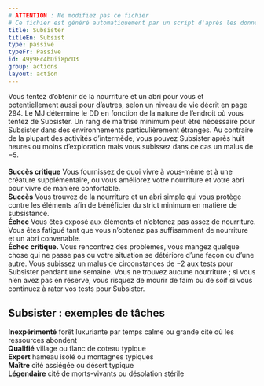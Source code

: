 ```yaml
---
# ATTENTION : Ne modifiez pas ce fichier
# Ce fichier est généré automatiquement par un script d'après les données du module Foundry VTT officiel et de sa traduction
title: Subsister
titleEn: Subsist
type: passive
typeFr: Passive
id: 49y9Ec4bDii8pcD3
group: actions
layout: action
---
```

<p><span id="ctl00_MainContent_DetailedOutput">Vous tentez d’obtenir de la nourriture et un abri pour vous et potentiellement aussi pour d’autres, selon un niveau de vie décrit en page 294. Le MJ détermine le DD en fonction de la nature de l’endroit où vous tentez de Subsister. Un rang de maîtrise minimum peut être nécessaire pour Subsister dans des environnements particulièrement étranges. Au contraire de la plupart des activités d’intermède, vous pouvez Subsister après huit heures ou moins d’exploration mais vous subissez dans ce cas un malus de −5.<br><br><strong>Succès critique</strong> Vous fournissez de quoi vivre à vous‑même et à une créature supplémentaire, ou vous améliorez votre nourriture et votre abri pour vivre de manière confortable.<br><strong>Succès</strong> Vous trouvez de la nourriture et un abri simple qui vous protège contre les éléments afin de bénéficier du strict minimum en matière de subsistance.<br><strong>Échec</strong> Vous êtes exposé aux éléments et n’obtenez pas assez de nourriture. Vous êtes fatigué tant que vous n’obtenez pas suffisamment de nourriture et un abri convenable.<br><strong>Échec critique.</strong> Vous rencontrez des problèmes, vous mangez quelque chose qui ne passe pas ou votre situation se détériore d’une façon ou d’une autre. Vous subissez un malus de circonstances de −2 aux tests pour Subsister pendant une semaine. Vous ne trouvez aucune nourriture ; si vous n’en avez pas en réserve, vous risquez de mourir de faim ou de soif si vous continuez à rater vos tests pour Subsister.</span></p><h2 class="title">Subsister : exemples de tâches</h2><p><strong>Inexpérimenté</strong> forêt luxuriante par temps calme ou grande cité où les ressources abondent<br><strong>Qualifié</strong> village ou flanc de coteau typique<br><strong>Expert</strong> hameau isolé ou montagnes typiques<br><strong>Maître</strong> cité assiégée ou désert typique<br><strong>Légendaire</strong> cité de morts-vivants ou désolation stérile</p>
